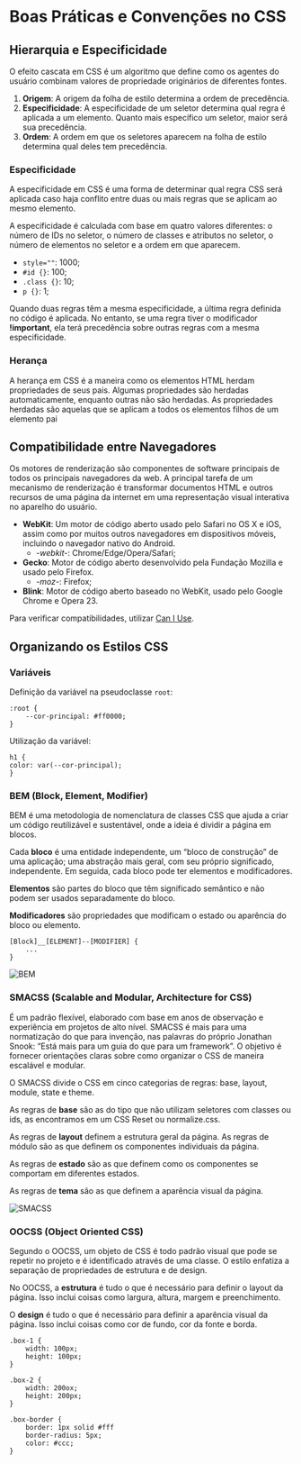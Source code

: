 # Boas Práticas e Convenções no CSS

## Hierarquia e Especificidade

O efeito cascata em CSS é um algoritmo que define como os agentes do usuário combinam valores de propriedade originários de diferentes fontes.

1. **Origem**: A origem da folha de estilo determina a ordem de precedência.
2. **Especificidade**: A especificidade de um seletor determina qual regra é aplicada a um elemento. Quanto mais específico um seletor, maior será sua precedência.
3. **Ordem**: A ordem em que os seletores aparecem na folha de estilo determina qual deles tem precedência.

### Especificidade

A especificidade em CSS é uma forma de determinar qual regra CSS será aplicada caso haja conflito entre duas ou mais regras que se aplicam ao mesmo elemento.

A especificidade é calculada com base em quatro valores diferentes: o número de IDs no seletor, o número de classes e atributos no seletor, o número de elementos no seletor e a ordem em que aparecem.

- `style=""`: 1000;
- `#id {}`: 100;
- `.class {}`: 10;
- `p {}`: 1;

Quando duas regras têm a mesma especificidade, a última regra definida no código é aplicada. No entanto, se uma regra tiver o modificador **!important**, ela terá precedência sobre outras regras com a mesma especificidade.

### Herança

A herança em CSS é a maneira como os elementos HTML herdam propriedades de seus pais. Algumas propriedades são herdadas automaticamente, enquanto outras não são herdadas. As propriedades herdadas são aquelas que se aplicam a todos os elementos filhos de um elemento pai

## Compatibilidade entre Navegadores

Os motores de renderização são componentes de software principais de todos os principais navegadores da web. A principal tarefa de um mecanismo de renderização é transformar documentos HTML e outros recursos de uma página da internet em uma representação visual interativa no aparelho do usuário.

- **WebKit**: Um motor de código aberto usado pelo Safari no OS X e iOS, assim como por muitos outros navegadores em dispositivos móveis, incluindo o navegador nativo do Android.
  - _-webkit-_: Chrome/Edge/Opera/Safari;
- **Gecko**: Motor de código aberto desenvolvido pela Fundação Mozilla e usado pelo Firefox.
  - _-moz-_: Firefox;
- **Blink**: Motor de código aberto baseado no WebKit, usado pelo Google Chrome e Opera 23.

Para verificar compatibilidades, utilizar [Can I Use](https://caniuse.com/).

## Organizando os Estilos CSS

### Variáveis

Definição da variável na pseudoclasse `root`:

    :root {
        --cor-principal: #ff0000;
    }

Utilização da variável:

    h1 {
    color: var(--cor-principal);
    }

### BEM (Block, Element, Modifier)

BEM é uma metodologia de nomenclatura de classes CSS que ajuda a criar um código reutilizável e sustentável, onde a ideia é dividir a página em blocos.

Cada **bloco** é uma entidade independente, um “bloco de construção” de uma aplicação; uma abstração mais geral, com seu próprio significado, independente. Em seguida, cada bloco pode ter elementos e modificadores.

**Elementos** são partes do bloco que têm significado semântico e não podem ser usados separadamente do bloco.

**Modificadores** são propriedades que modificam o estado ou aparência do bloco ou elemento.

    [Block]__[ELEMENT]--[MODIFIER] {
        ...
    }

![BEM](https://sourcedcode.com/storage/2022/01/bem-simple-example.1.png)

### SMACSS (Scalable and Modular, Architecture for CSS)

É um padrão flexível, elaborado com base em anos de observação e experiência em projetos de alto nível. SMACSS é mais para uma normatização do que para invenção, nas palavras do próprio Jonathan Snook: “Está mais para um guia do que para um framework”. O objetivo é fornecer orientações claras sobre como organizar o CSS de maneira escalável e modular.

O SMACSS divide o CSS em cinco categorias de regras: base, layout, module, state e theme.

As regras de **base** são as do tipo que não utilizam seletores com classes ou ids, as encontramos em um CSS Reset ou normalize.css.

As regras de **layout** definem a estrutura geral da página. As regras de módulo são as que definem os componentes individuais da página.

As regras de **estado** são as que definem como os componentes se comportam em diferentes estados.

As regras de **tema** são as que definem a aparência visual da página.

![SMACSS](https://miro.medium.com/v2/resize:fit:592/1*HIID2rKeku4DlTl5GQ8Pbg.png)

### OOCSS (Object Oriented CSS)

 Segundo o OOCSS, um objeto de CSS é todo padrão visual que pode se repetir no projeto e é identificado através de uma classe. O estilo enfatiza a separação de propriedades de estrutura e de design.

No OOCSS, a **estrutura** é tudo o que é necessário para definir o layout da página. Isso inclui coisas como largura, altura, margem e preenchimento.

O **design** é tudo o que é necessário para definir a aparência visual da página. Isso inclui coisas como cor de fundo, cor da fonte e borda.

    .box-1 {
        width: 100px;
        height: 100px;
    }

    .box-2 {
        width: 200ox;
        height: 200px;
    }

    .box-border {
        border: 1px solid #fff
        border-radius: 5px;
        color: #ccc;
    }
